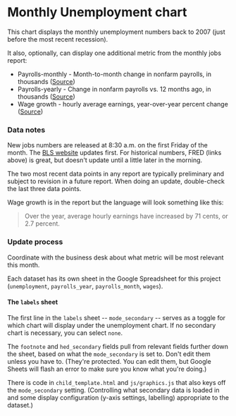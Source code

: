 # Monthly Unemployment chart

This chart displays the monthly unemployment numbers back to 2007 (just before the most recent recession).

It also, optionally, can display one additional metric from the monthly jobs report:

* Payrolls-monthly - Month-to-month change in nonfarm payrolls, in thousands ([Source](https://fred.stlouisfed.org/graph/?g=kKvr))
* Payrolls-yearly - Change in nonfarm payrolls vs. 12 months ago, in thousands ([Source](https://fred.stlouisfed.org/graph/?g=kKvs))
* Wage growth - hourly average earnings, year-over-year percent change ([Source](https://fred.stlouisfed.org/graph/?g=kKn5))

### Data notes

New jobs numbers are released at 8:30 a.m. on the first Friday of the month. The [BLS website](https://www.bls.gov/news.release/empsit.nr0.htm) updates first. For historical numbers, FRED (links above) is great, but doesn't update until a little later in the morning.

The two most recent data points in any report are typically preliminary and subject to revision in a future report. When doing an update, double-check the last three data points.

Wage growth is in the report but the language will look something like this:

> Over the year, average hourly earnings have increased by 71 cents, or 2.7 percent.

### Update process

Coordinate with the business desk about what metric will be most relevant this month.

Each dataset has its own sheet in the Google Spreadsheet for this project (`unemployment`, `payrolls_year`, `payrolls_month`, `wages`).

#### The `labels` sheet

The first line in the `labels` sheet -- `mode_secondary` -- serves as a toggle for which chart will display under the unemployment chart. If no secondary chart is necessary, you can select `none`.

The `footnote` and `hed_secondary` fields pull from relevant fields further down the sheet, based on what the `mode_secondary` is set to. Don't edit them unless you have to. (They're protected. You can edit them, but Google Sheets will flash an error to make sure you know what you're doing.)

There is code in `child_template.html` and `js/graphics.js` that also keys off the `mode_secondary` setting. (Controlling what secondary data is loaded in and some display configuration (y-axis settings, labelling) appropriate to the dataset.)
